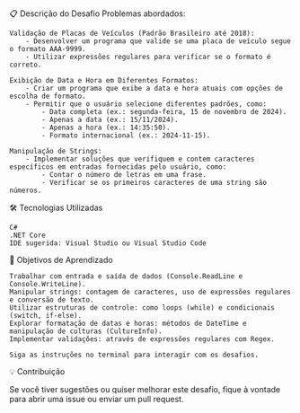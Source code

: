 📋 Descrição do Desafio
Problemas abordados:

    Validação de Placas de Veículos (Padrão Brasileiro até 2018):
        - Desenvolver um programa que valide se uma placa de veículo segue o formato AAA-9999.
        - Utilizar expressões regulares para verificar se o formato é correto.

    Exibição de Data e Hora em Diferentes Formatos:
        - Criar um programa que exibe a data e hora atuais com opções de escolha de formato.
        - Permitir que o usuário selecione diferentes padrões, como:
            - Data completa (ex.: segunda-feira, 15 de novembro de 2024).
            - Apenas a data (ex.: 15/11/2024).
            - Apenas a hora (ex.: 14:35:50).
            - Formato internacional (ex.: 2024-11-15).

    Manipulação de Strings:
        - Implementar soluções que verifiquem e contem caracteres específicos em entradas fornecidas pelo usuário, como:
            - Contar o número de letras em uma frase.
            - Verificar se os primeiros caracteres de uma string são números.

🛠 Tecnologias Utilizadas

    C#
    .NET Core
    IDE sugerida: Visual Studio ou Visual Studio Code

🧠 Objetivos de Aprendizado

    Trabalhar com entrada e saída de dados (Console.ReadLine e Console.WriteLine).
    Manipular strings: contagem de caracteres, uso de expressões regulares e conversão de texto.
    Utilizar estruturas de controle: como loops (while) e condicionais (switch, if-else).
    Explorar formatação de datas e horas: métodos de DateTime e manipulação de culturas (CultureInfo).
    Implementar validações: através de expressões regulares com Regex.

    Siga as instruções no terminal para interagir com os desafios.

💡 Contribuição

Se você tiver sugestões ou quiser melhorar este desafio, fique à vontade para abrir uma issue ou enviar um pull request.
